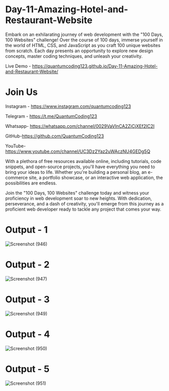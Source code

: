 # Day-11-Amazing-Hotel-and-Restaurant-Website

Embark on an exhilarating journey of web development with the "100 Days, 100 Websites" challenge! Over the course of 100 days, immerse yourself in the world of HTML, CSS, and JavaScript as you craft 100 unique websites from scratch. Each day presents an opportunity to explore new design concepts, master coding techniques, and unleash your creativity.

Live Demo - https://quantumcoding123.github.io/Day-11-Amazing-Hotel-and-Restaurant-Website/

# Join Us

Instagram - https://www.instagram.com/quantumcoding123

Telegram - https://t.me/QuantumCoding123

Whatsapp- https://whatsapp.com/channel/0029VaVInCA2ZjCjXEf2IC2I

GitHub-https://github.com/QuantumCoding123

YouTube-https://www.youtube.com/channel/UC3Dz2Yaz2uWAczNU4GEDg5Q

With a plethora of free resources available online, including tutorials, code snippets, and open-source projects, you'll have everything you need to bring your ideas to life. Whether you're building a personal blog, an e-commerce site, a portfolio showcase, or an interactive web application, the possibilities are endless.

Join the "100 Days, 100 Websites" challenge today and witness your proficiency in web development soar to new heights. With dedication, perseverance, and a dash of creativity, you'll emerge from this journey as a proficient web developer ready to tackle any project that comes your way.

# Output - 1

![Screenshot (946)](https://github.com/user-attachments/assets/5f415c6b-b9b4-41fc-bd1e-07a5bab578dd)

# Output - 2

![Screenshot (947)](https://github.com/user-attachments/assets/6c86c39a-fa05-419b-8c6f-60a454dd60cf)

# Output - 3

![Screenshot (949)](https://github.com/user-attachments/assets/479a2c89-e964-469f-a523-cc56545e4df9)

# Output - 4

![Screenshot (950)](https://github.com/user-attachments/assets/e9f05cd4-020c-484e-9033-4e31de88425e)

# Output - 5

![Screenshot (951)](https://github.com/user-attachments/assets/a0c153a8-91c1-40cc-9bd0-7dc44ac5f4bf)


